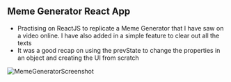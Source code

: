 ## Meme Generator React App

- Practising on ReactJS to replicate a Meme Generator that I have saw on a video online. I have also added in a simple feature to clear out all the texts
- It was a good recap on using the prevState to change the properties in an object and creating the UI from scratch

![MemeGeneratorScreenshot](https://user-images.githubusercontent.com/108328227/218654514-68beb022-8f4e-41ef-995c-fb2ae425f296.png)
